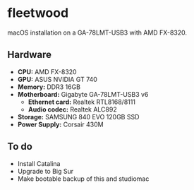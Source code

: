 # fleetwood

macOS installation on a GA-78LMT-USB3 with AMD FX-8320.

## Hardware

- **CPU:** AMD FX-8320
- **GPU:** ASUS NVIDIA GT 740
- **Memory:** DDR3 16GB
- **Motherboard:** Gigabyte GA-78LMT-USB3 v6
  - **Ethernet card:** Realtek RTL8168/8111
  - **Audio codec:** Realtek ALC892
- **Storage:** SAMSUNG 840 EVO 120GB SSD
- **Power Supply:** Corsair 430M

## To do

- Install Catalina
- Upgrade to Big Sur
- Make bootable backup of this and studiomac
